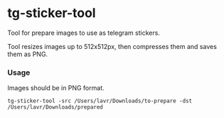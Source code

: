 # tg-sticker-tool

Tool for prepare images to use as telegram stickers.

Tool resizes images up to 512x512px, then compresses them and saves them as PNG.

### Usage

Images should be in PNG format.

```shell
tg-sticker-tool -src /Users/lavr/Downloads/to-prepare -dst /Users/lavr/Downloads/prepared
```
